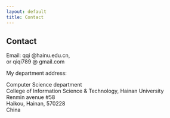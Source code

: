 ```yaml
---
layout: default
title: Contact
---
```


## Contact

Email: qqi @hainu.edu.cn, <br>
       or qiqi789 @ gmail.com

My department address:

Computer Science department <br>
College of Information Science & Technology, Hainan University<br>
Renmin avenue #58<br>
Haikou, Hainan, 570228<br>
China


